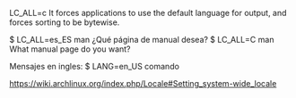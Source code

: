 LC_ALL=c
It forces applications to use the default language for output, and forces sorting to be bytewise.

$ LC_ALL=es_ES man
¿Qué página de manual desea?
$ LC_ALL=C man
What manual page do you want?

Mensajes en ingles:
$ LANG=en_US comando


https://wiki.archlinux.org/index.php/Locale#Setting_system-wide_locale
